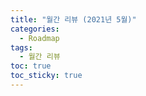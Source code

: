 ```yaml
---
title: "월간 리뷰 (2021년 5월)"
categories:
  - Roadmap
tags:
  - 월간 리뷰
toc: true
toc_sticky: true
---
```




